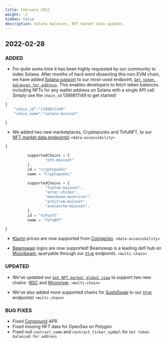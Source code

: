 ```yaml
---
title: February 2022
weight: -2
hidden: false
description: Solana balances, NFT market data updates.
---
```


## 2022-02-28

### ADDED

- For quite some time it has been highly requested by our community to index Solana. After months of hard word dissecting this non-EVM chain, we have added [Solana support](https://www.covalenthq.com/blog/solana-balances-announcement/) to our most-used endpoint, [`Get token balances for address`](https://www.covalenthq.com/docs/api/#/0/Class-A/Get-token-balances-for-address/lng=en). This enables developers to fetch token balances including NFTs for any wallet address on Solana with a single API call. Simply use the `chain_id` 1399811149 to get started!

```javascript
{
    "chain_id":"1399811149"
    "chain_name":"solana-mainnet"

}
```

- We added two new marketplaces, Cryptopunks and TofuNFT, to our [NFT market data endpoints!](https://www.covalenthq.com/docs/api/#/0/Get%20NFT%20market%20global%20view/USD/1) `<data-accessibility>`

```javascript
{

          supportedChains = {
                  "eth-mainnet"
          },
          id = "cryptopunks"
          name = "Cryptopunks"

          supportedChains = {
                  "fantom-mainnet",
                  "astar-shiden",
                  "moonbeam-moonriver",
                  "arbitrum-mainnet",
                  "avalanche-mainnet",
          },
          id = "tofunft"
          name = "TofuNFT"

}
```

- [Klaytn](https://www.covalenthq.com/docs/networks/klaytn/) prices are now supported from [Coingecko](https://www.coingecko.com/en/coins/klaytn). `<data-accessibility>`

- [Beamswap](https://beamswap.io/) logos are now supported! Beamswap is a leading defi hub on [Moonbeam](https://www.covalenthq.com/docs/networks/moonbeam/), queryable through our [`XY=K`](https://www.covalenthq.com/docs/api/#/0/Get%20XY=K%20pools/USD/1) endpoints. `<multi-chain>`

### UPDATED

- We've updated our [`Get NFT market global view`](https://www.covalenthq.com/docs/api/#/0/Get%20NFT%20market%20global%20view/USD/1) to support two new chains -[BSC](https://www.covalenthq.com/docs/networks/bsc/) and [Moonriver](https://www.covalenthq.com/docs/networks/moonriver/). `<multi-chain>`

- We've also added more supported chains for [SushiSwap](https://www.sushi.com/) to our [`XY=K`](https://www.covalenthq.com/docs/api/#/0/Get%20XY=K%20pools/USD/1) endpoints! `<multi-chain>`

### BUG FIXES

- Fixed [Compound](https://www.covalenthq.com/docs/api/#/0/Get%20Compound%20pools/USD/1) APR
- Fixed missing NFT data for OpenSea on Polygon
- Fixed null `contract_name` and `contract_ticker_symbol` for `Get token balanced for address`
